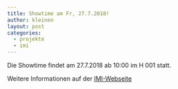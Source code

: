 ```yaml
---
title: Showtime am Fr, 27.7.2018!
author: kleinen
layout: post
categories:
  - projekte
  - imi
---
```


Die Showtime findet am 27.7.2018 ab 10:00 im H 001 statt.

Weitere Informationen auf der [IMI-Webseite](https://imi-bachelor.htw-berlin.de/studium/projekte/showtime-und-projekte-im-sommersemester-2018/)

<!-- Global site tag (gtag.js) - Google Analytics -->
<script async src="https://www.googletagmanager.com/gtag/js?id=UA-121207290-2"></script>
<script>
  window.dataLayer = window.dataLayer || [];
  function gtag(){dataLayer.push(arguments);}
  gtag('js', new Date());

  gtag('config', 'UA-121207290-2');
</script>
